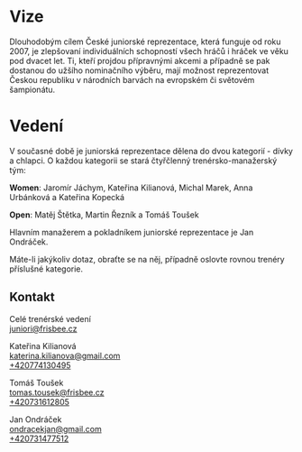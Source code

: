 # Vize

Dlouhodobým cílem České juniorské reprezentace, která funguje od roku 2007, je zlepšovaní individuálních schopností všech hráčů i hráček ve věku pod dvacet let. Ti, kteří projdou přípravnými akcemi a případně se pak dostanou do užšího nominačního výběru, mají možnost reprezentovat Českou republiku v národních barvách na evropském či světovém šampionátu.

# Vedení

V současné době je juniorská reprezentace dělena do dvou kategorií - dívky a chlapci. O každou kategorii se stará čtyřčlenný trenérsko-manažerský tým:

**Women**: Jaromír Jáchym, Kateřina Kilianová, Michal Marek, Anna Urbánková a Kateřina Kopecká

**Open**: Matěj Štětka, Martin Řezník a Tomáš Toušek

Hlavním manažerem a pokladníkem juniorské reprezentace je Jan Ondráček.

Máte-li jakýkoliv dotaz, obraťte se na něj, případně oslovte rovnou trenéry příslušné kategorie.

## Kontakt

Celé trenérské vedení  
[juniori@frisbee.cz](mailto:juniori@frisbee.cz)

Kateřina Kilianová  
[katerina.kilianova@gmail.com](mailto:katerina.kilianova@gmail.com)  
[+420774130495](tel:%20+420774130495)  

Tomáš Toušek  
[tomas.tousek@frisbee.cz](mailto:tomas.tousek@frisbee.cz)  
[+420731612805](tel:%20+420731612805)

Jan Ondráček  
[ondracekjan@gmail.com](mailto:ondracekjan@gmail.com)  
[+420731477512](tel:%20+420731477512)  
